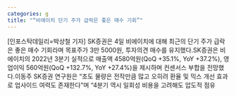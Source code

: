 ```yaml
---
categories: g
title: "“비에이치 단기 주가 급락은 좋은 매수 기회”"
---
```

[인포스탁데일리=박상철 기자] SK증권은 4일 비에이치에 대해 최근의 단기 주가 급락은 좋은 매수 기회라며 목표주가 3만 5000원, 투자의견 매수를 유지했다.SK증권은 비에이치의 2022년 3분기 실적으로 매출액 4580억원(QoQ +35.1%, YoY +37.2%), 영업이익 560억원(QoQ +132.7%, YoY +27.4%)을 제시하며 컨센서스 부합을 전망했다.이동주 SK증권 연구원은 “초도 물량은 전작만큼 많고 오히려 환율 및 믹스 개선 효과로 업사이드 여력도 존재한다”며 “4분기 역시 일회성 비용을 고려해도 압도적 점유
